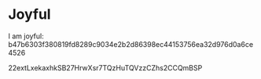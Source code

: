 # Joyful

I am joyful: b47b6303f380819fd8289c9034e2b2d86398ec44153756ea32d976d0a6ce4526


22extLxekaxhkSB27HrwXsr7TQzHuTQVzzCZhs2CCQmBSP